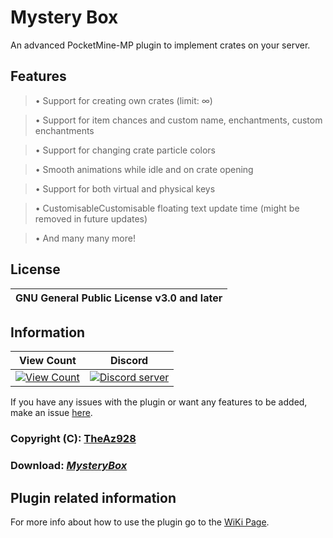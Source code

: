 # Mystery Box

An advanced PocketMine-MP plugin to implement crates on your server.

## Features

> • Support for creating own crates (limit: ∞)

> • Support for item chances and custom name, enchantments, custom enchantments

> • Support for changing crate particle colors

> • Smooth animations while idle and on crate opening

> • Support for both virtual and physical keys


> • CustomisableCustomisable floating text update time (might be removed in future updates)

> • And many many more!

## License
| GNU General Public License v3.0 and later |
| :---: |

## Information
| View Count | Discord |
| :---: | :---: |
[![View Count](http://hits.dwyl.io/CubePM/MysteryBox.svg)](http://hits.dwyl.io/CubePM/MysteryBox) | <a href="https://discord.gg/QjSEth6"><img src="https://discordapp.com/api/guilds/425712766687510528/embed.png" alt="Discord server"/></a> |


If you have any issues with the plugin or want any features to be added, make an issue [here](https://github.com/CubePM/MysteryBox/issues/new).


### Copyright (C): [TheAz928](https://github.com/TheAz928)
### Download: [***MysteryBox***](https://poggit.pmmp.io/ci/CubePM/MysteryBox/MysteryBox)


## Plugin related information
For more info about how to use the plugin go to the [WiKi Page](https://github.com/CubePM/MysteryBox/wiki).
